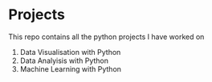 # Projects
This repo contains all the python projects I have worked on
1) Data Visualisation with Python
2) Data Analyisis with Python
3) Machine Learning with Python
